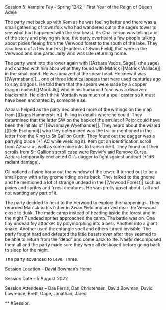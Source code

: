 Session 5: Vampire Fey – Spring 1242 – First Year of the Reign of Queen Adele 

The party met back up with Kem as he was feeling better and there was a small gathering of townsfolk who had wandered out to the sage’s tower to see what had happened with the sea beast. As Chaucerion was telling a bit of the story and playing his lute, the party overheard a few people talking about pixies fleeing from the Verwood forest to the south of the lake. They also heard of a few hunters [[Hunters of Swan Field]] that were in the Verwood and one particularly who was late returning home.

The party went into the tower again with [[Azbara Vedos, Sage]] (the sage) and chatted with him abou what they found with Matrick [[Matrick Wallace]] in the small pond. He was amazed at the spear head. He knew it was [[Wyrmsbane]]… one of three identical spears that were used centuries ago to slay dragons. He told them that the spears were made by a copper dragon named [[Mordath]] who in his humanoid form was a dwarven blacksmith. He didn’t think Mordath was much of a spell caster so it must have been enchanted by someone else. 

Azbara helped as the party deciphered more of the writings on the map from [[Diggs Hammerstein]]. Filling in details where he could. They determined that the letter SW on the back of the amulet of Pelor could have been the initials of [[Swanmaye Wyethander]]. They heard about the wizard [[Deln Eschondi]] who they determined was the traitor mentioned in the letter from the King to Sir Gallion Curth. They found out the dagger was a parrying blade (+1 AC while wielding it). Kem got an identification scroll from Azbara as well as some nice inks to transcribe it. They found out their scrolls from Sir Gallion’s scroll case were Revivify and Remove Curse. Azbara temporarily enchanted Gil’s dagger to fight against undead (+1d6 radiant damage). 

Gil noticed a flying horse out the window of the tower. It turned out to be a small pony with a fey gnome riding on its back. They talked to the gnome and he mentioned a lot of strange undead in the [[Verwood Forest]] such as pixies and sprites and forest creatures. He was pretty upset about it all and not wanting any part of it.

The party decided to head to the Verwood to explore the happenings. They returned Matrick to his father in Swan Field and arrived near the Verwood close to dusk. The made camp instead of heading inside the forest and in the night 7 undead sprites approached the camp. The battle was on. One tiny undead fey attacked by polymorphing into a bear. Another into a giant snake. Another used the entangle spell and others turned invisible. The party fought hard and defeated the little beasts even after they seemed to be able to return from the “dead” and come back to life. Naefir decomposed them all and the party made sure they were all destroyed before going back to sleep for the night.

The party advanced to Level Three.

Session Location – David Bowman’s Home

Session Date – 5 August  2022

Session Attendees – Dan Ferris, Dan Christensen, David Bowman, David Lawrence, Brett, Gage, Jonathan, Jared

  
**
#Session